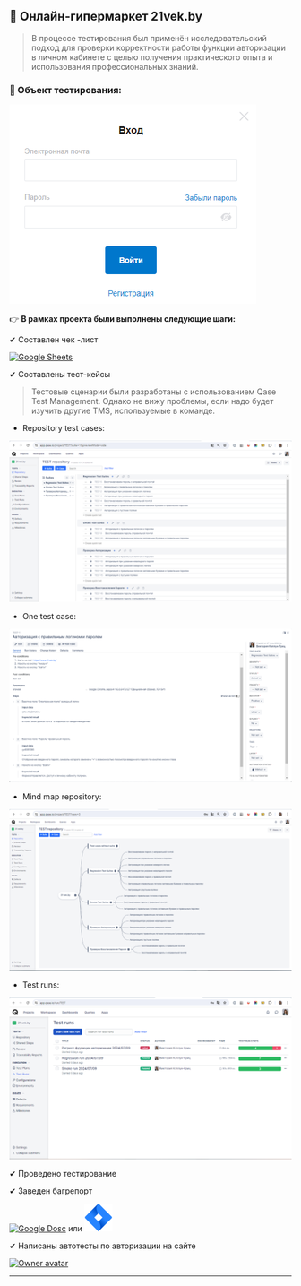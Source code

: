 ## 🐯 Онлайн-гипермаркет 21vek.by
 
> В процессе тестирования был применён исследовательский подход для проверки корректности работы функции авторизации в личном кабинете с целью получения практического опыта и использования профессиональных знаний.

### 📍 Объект тестирования:

![](https://github.com/ViktoryiaKaplunHryts/21vek.by/blob/main/%D0%9E%D0%B1%D1%8A%D0%B5%D0%BA%D1%82%20%D1%82%D0%B5%D1%81%D1%82%D0%B8%D1%80%D0%BE%D0%B2%D0%B0%D0%BD%D0%B8%D1%8F.png)

👉 **В рамках проекта были выполнены следующие шаги:**

✔ Составлен чек -лист

[<img src="https://img.icons8.com/?size=48&id=30461&format=png" title="Нажми меня" alt="Google Sheets" width="50" height="50" style="max-width: 100%;">](https://docs.google.com/spreadsheets/d/1aFjGsPWIRL_vm443BoMXJDhdYQ-vt1-BtCamMvqi1yo/edit?usp=sharing)



✔ Составлены тест-кейсы

   > Тестовые сценарии были разработаны с использованием Qase Test Management. Однако не вижу проблемы, если надо будет изучить другие TMS, используемые в команде.

- Repository test cases:

![](https://github.com/ViktoryiaKaplunHryts/21vek.by/blob/main/Repository%20test%20cases.png)

- One test case:

![](https://github.com/ViktoryiaKaplunHryts/21vek.by/blob/main/One%20test%20case.png)

- Mind map repository:

![](https://github.com/ViktoryiaKaplunHryts/21vek.by/blob/main/Mind%20map%20repository.png)

- Test runs:

![](https://github.com/ViktoryiaKaplunHryts/21vek.by/blob/main/Test%20runs.png)
   
✔ Проведено тестирование

✔ Заведен багрепорт

[<img src="https://www.gstatic.com/images/branding/product/1x/docs_2020q4_48dp.png" title="Нажми меня" alt="Google Dosc" width="50" height="50" style="max-width: 100%;">](https://docs.google.com/document/d/1yC0fuAM4ExIh1UdqaSSbgw4DJBA2U8_DwdHgcjwaJkM/edit?usp=sharing) или [<img src="https://github.com/qajenna/qajenna/raw/main/icons/Jira.png" title="Нажми меня" alt="Jira" width="50" height="50" style="max-width: 100%;">](https://github.com/ViktoryiaKaplunHryts/21vek.by/blob/main/bug%20report%20jira.png)

✔ Написаны автотесты по авторизации на сайте

[<img class="avatar mr-2 d-none d-md-block" alt="Owner avatar" src="https://avatars.githubusercontent.com/u/983927?s=48&amp;v=4" title="Selenium" alt="Selenium" width="40" height="40" data-canonical-src="https://selenium.dev/images/selenium_logo_square_green.png" style="max-width: 100%;">](https://github.com/ViktoryiaKaplunHryts/Python-Selenium-Allure)
   




____________________________________________________________________________________________________________________________________________________





















